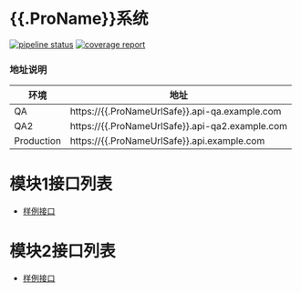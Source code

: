 {{.ProName}}系统
================

[![pipeline status](https://gitlab.example.com/go/{{.ProNameUrlSafe}}/badges/master/pipeline.svg)](https://gitlab.example.com/go/{{.ProNameUrlSafe}}/commits/master)
[![coverage report](https://gitlab.example.com/go/{{.ProNameUrlSafe}}/badges/master/coverage.svg)](https://gitlab.example.com/go/{{.ProNameUrlSafe}}/commits/master)

### 地址说明
| 环境         | 地址
| ------------ | ------------------------------------------------------------ |
| QA           | https://{{.ProNameUrlSafe}}.api-qa.example.com               |
| QA2          | https://{{.ProNameUrlSafe}}.api-qa2.example.com              |
| Production   | https://{{.ProNameUrlSafe}}.api.example.com                  |


# 模块1接口列表
- [样例接口](routes/example-api-doc.md)

# 模块2接口列表
- [样例接口](routes/example-api-doc.md)
